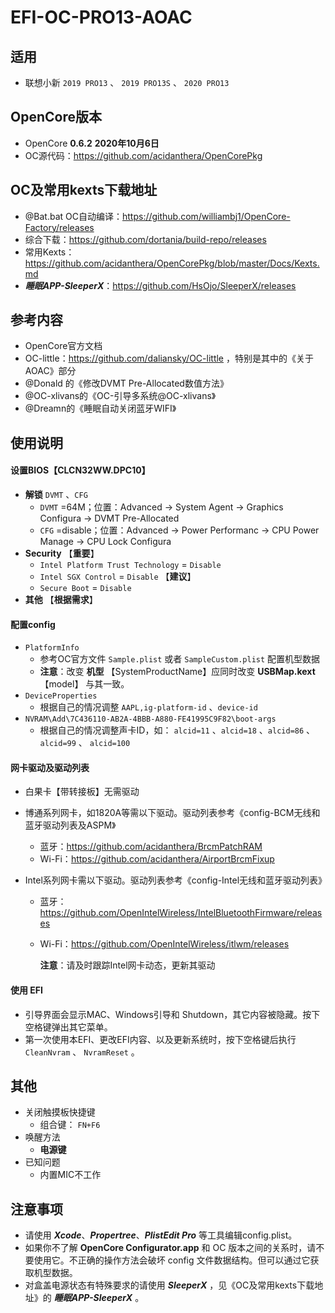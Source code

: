 # EFI-OC-PRO13-AOAC

## 适用

- 联想小新 `2019 PRO13` 、 `2019 PRO13S` 、 `2020 PRO13` 

## OpenCore版本

- OpenCore **0.6.2**  **2020年10月6日** 
- OC源代码：https://github.com/acidanthera/OpenCorePkg

## OC及常用kexts下载地址

- @Bat.bat OC自动编译：https://github.com/williambj1/OpenCore-Factory/releases
- 综合下载：https://github.com/dortania/build-repo/releases
- 常用Kexts：https://github.com/acidanthera/OpenCorePkg/blob/master/Docs/Kexts.md
- ***睡眠APP-SleeperX***：https://github.com/HsOjo/SleeperX/releases

## 参考内容

- OpenCore官方文档
- OC-little：https://github.com/daliansky/OC-little ，特别是其中的《关于AOAC》部分
- @Donald 的《修改DVMT Pre-Allocated数值方法》
- @OC-xlivans的《OC-引导多系统@OC-xlivans》
- @Dreamn的《睡眠自动关闭蓝牙WIFI》

## 使用说明

#### 设置BIOS【CLCN32WW.DPC10】

- **解锁**  `DVMT` 、`CFG` 
  - `DVMT` =64M；位置：Advanced -> System Agent -> Graphics Configura -> DVMT Pre-Allocated
  - `CFG` =disable；位置：Advanced -> Power Performanc -> CPU Power  Manage -> CPU Lock Configura
- **Security** 【**重要**】
  - `Intel Platform Trust Technology` = `Disable` 
  - `Intel SGX Control` = `Disable` 【**建议**】
  - `Secure Boot` = `Disable` 
- **其他** 【**根据需求**】

#### 配置config

- `PlatformInfo` 
  - 参考OC官方文件 `Sample.plist` 或者 `SampleCustom.plist` 配置机型数据
  - **注意**：改变 **机型** 【SystemProductName】应同时改变 **USBMap.kext** 【model】 与其一致。
- `DeviceProperties` 
  - 根据自己的情况调整 `AAPL,ig-platform-id` 、`device-id` 
- `NVRAM\Add\7C436110-AB2A-4BBB-A880-FE41995C9F82\boot-args` 
  - 根据自己的情况调整声卡ID，如： `alcid=11` 、`alcid=18` 、`alcid=86` 、`alcid=99` 、 `alcid=100` 

#### 网卡驱动及驱动列表

- 白果卡【带转接板】无需驱动

- 博通系列网卡，如1820A等需以下驱动。驱动列表参考《config-BCM无线和蓝牙驱动列表及ASPM》
  - 蓝牙：https://github.com/acidanthera/BrcmPatchRAM
  - Wi-Fi：https://github.com/acidanthera/AirportBrcmFixup
- Intel系列网卡需以下驱动。驱动列表参考《config-Intel无线和蓝牙驱动列表》
  - 蓝牙：https://github.com/OpenIntelWireless/IntelBluetoothFirmware/releases
  
  - Wi-Fi：https://github.com/OpenIntelWireless/itlwm/releases
  
    **注意**：请及时跟踪Intel网卡动态，更新其驱动

#### 使用 EFI

- 引导界面会显示MAC、Windows引导和 Shutdown，其它内容被隐藏。按下空格键弹出其它菜单。
- 第一次使用本EFI、更改EFI内容、以及更新系统时，按下空格键后执行 `CleanNvram` 、 `NvramReset` 。

## 其他

- 关闭触摸板快捷键
  - 组合键： `FN+F6` 
- 唤醒方法
  - **电源键** 
- 已知问题
  - 内置MIC不工作

## 注意事项

- 请使用 ***Xcode***、***Propertree***、***PlistEdit Pro*** 等工具编辑config.plist。
- 如果你不了解 **OpenCore Configurator.app** 和 OC 版本之间的关系时，请不要使用它。不正确的操作方法会破坏 config 文件数据结构。但可以通过它获取机型数据。
- 对盒盖电源状态有特殊要求的请使用 ***SleeperX*** ，见《OC及常用kexts下载地址》的 ***睡眠APP-SleeperX*** 。

